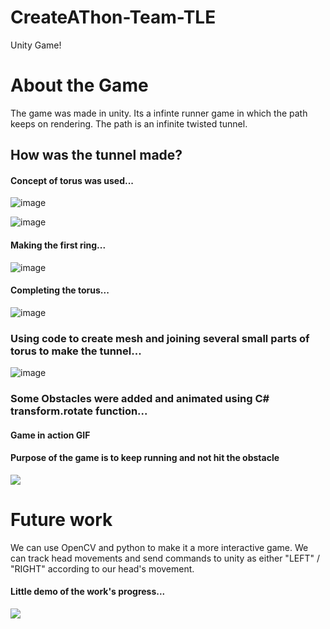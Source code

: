 # CreateAThon-Team-TLE
Unity Game!

# About the Game
The game was made in unity.
Its a infinte runner game in which the path keeps on rendering.
The path is an infinite twisted tunnel.

## How was the tunnel made?

#### Concept of torus was used...
![image](https://user-images.githubusercontent.com/44663554/189651435-34540a72-6856-47cb-876e-d455b32af26a.png)

![image](https://user-images.githubusercontent.com/44663554/189651777-7db63f01-3dab-4467-928a-5288111a2ddc.png)

#### Making the first ring...
![image](https://user-images.githubusercontent.com/44663554/189651860-0945ea8a-46eb-4c03-8b51-c693627c37aa.png)

#### Completing the torus...
![image](https://user-images.githubusercontent.com/44663554/189651903-c5d0ec57-0788-498e-86b7-733a2633e467.png)

### Using code to create mesh and joining several small parts of torus to make the tunnel...
![image](https://user-images.githubusercontent.com/44663554/189652073-27142d79-0311-4e0e-b345-64cb8ab425ad.png)

### Some Obstacles were added and animated using C# transform.rotate function...
#### Game in action GIF
#### Purpose of the game is to keep running and not hit the obstacle
![](https://github.com/buzo1234/CreateAThon-Team-TLE/blob/main/game_GIF.gif)

# Future work 
We can use OpenCV and python to make it a more interactive game.
We can track head movements and send commands to unity as either "LEFT" / "RIGHT" according to our head's movement.

#### Little demo of the work's progress...
![](https://drive.google.com/file/d/1ToZv3H7h31ztCZkAJESCj_RRf7asyjAq/view?usp=sharing)
